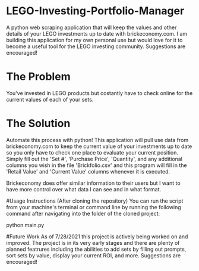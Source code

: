 # LEGO-Investing-Portfolio-Manager
A python web scraping application that will keep the values and other details of your LEGO investments up to date with brickeconomy.com. I am building this application for my own personal use but would love for it to become a useful tool for the LEGO investing community. Suggestions are encouraged!

# The Problem
You've invested in LEGO products but costantly have to check online for the current values of each of your sets.

# The Solution
Automate this process with python! This application will pull use data from brickeconomy.com to keep the current value of your investments up to date so you only have to check one place to evaluate your current position. Simply fill out the 'Set #', 'Purchase Price', 'Quantity', and any additional columns you wish in the file 'Brickfolio.csv' and this program will fill in the 'Retail Value' and 'Current Value' columns whenever it is executed.

Brickeconomy does offer similar information to their users but I want to have more control over what data I can see and in what format.

#Usage Instructions (After cloning the repository)
You can run the script from your machine's terminal or command line by running the following command after navigating into the folder of the cloned project:

python main.py

#Future Work
As of 7/28/2021 this project is actively being worked on and improved. The project is in its very early stages and there are plenty of planned featrures including the abilities to add sets by filling out prompts, sort sets by value, display your current ROI, and more. Suggestions are encouraged!
